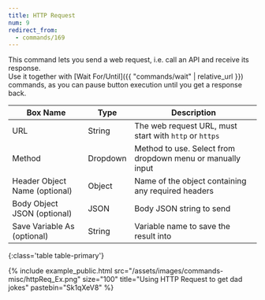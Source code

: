 ```yaml
---
title: HTTP Request
num: 9
redirect_from:
  - commands/169
---
```


This command lets you send a web request, i.e. call an API and receive its response.\
Use it together with [Wait For/Until]({{ "commands/wait" | relative_url }}) commands, as you can pause button execution until you get a response back.


| Box Name | Type | Description | 
|-------|--------|--------
|URL|String|The web request URL, must start with `http` or `https`
|Method|Dropdown|Method to use. Select from dropdown menu or manually input
|Header Object Name (optional)|Object |Name of the object containing any required headers
|Body Object JSON (optional)|JSON|Body JSON string to send
|Save Variable As (optional)|String|Variable name to save the result into
{:class='table table-primary'}

{% include example_public.html src="/assets/images/commands-misc/httpReq_Ex.png" size="100" title="Using HTTP Request to get dad jokes" pastebin="Sk1qXeV8" %}  







